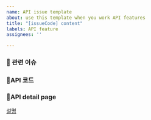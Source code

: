 ```yaml
---
name: API issue template
about: use this template when you work API features
title: "[issueCode] content"
labels: API feature
assignees: ''

---
```


### 📌 관련 이슈
<!-- 관련있는 이슈 번호(#000)을 적어주세요.
  해당 pull request merge와 함께 이슈를 닫으려면
  closed #Issue_number를 적어주세요 -->


### 🔢API 코드
<!-- 이슈코드를 입력합니다. -->



### 📄API detail page
<!-- 이슈 상세페이지를 링크를 입력합니다. -->
[설명](주소)
